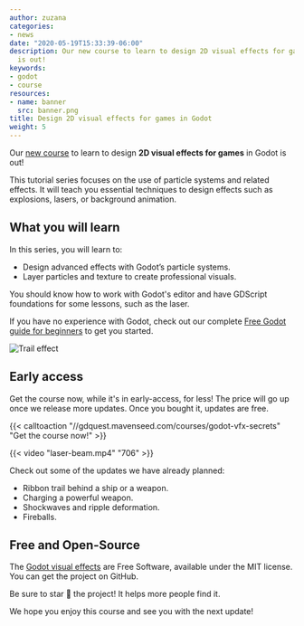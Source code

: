 ```yaml
---
author: zuzana
categories:
- news
date: "2020-05-19T15:33:39-06:00"
description: Our new course to learn to design 2D visual effects for games in Godot
  is out!
keywords:
- godot
- course
resources:
- name: banner
  src: banner.png
title: Design 2D visual effects for games in Godot
weight: 5
---
```


Our [new course](//gdquest.mavenseed.com/courses/godot-vfx-secrets) to learn to design **2D visual effects for games** in Godot is out!

This tutorial series focuses on the use of particle systems and related effects. It will teach you essential techniques to design effects such as explosions, lasers, or background animation.

## What you will learn

In this series, you will learn to:

- Design advanced effects with Godot’s particle systems.
- Layer particles and texture to create professional visuals.

You should know how to work with Godot's editor and have GDScript foundations for some lessons, such as the laser.

If you have no experience with Godot, check out our complete [Free Godot guide for beginners](/tutorial/godot/learning-paths/beginner/) to get you started.

![Trail effect](trail.png)

## Early access

Get the course now, while it's in early-access, for less! The price will go up once we release more updates. Once you bought it, updates are free.

{{< calltoaction "//gdquest.mavenseed.com/courses/godot-vfx-secrets" "Get the course now!" >}}

{{< video "laser-beam.mp4" "706" >}}

Check out some of the updates we have already planned:

- Ribbon trail behind a ship or a weapon.
- Charging a powerful weapon.
- Shockwaves and ripple deformation.
- Fireballs.

## Free and Open-Source

The [Godot visual effects](https://github.com/GDQuest/godot-visual-effects) are Free Software, available under the MIT license. You can get the project on GitHub.

Be sure to star 🌟 the project! It helps more people find it.

We hope you enjoy this course and see you with the next update!

